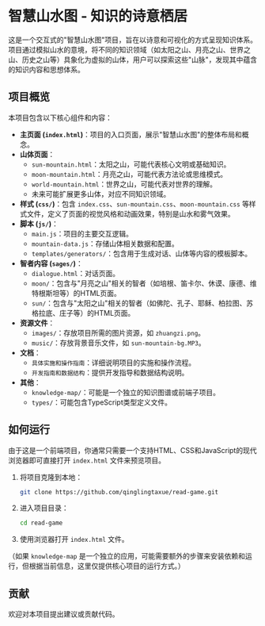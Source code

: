 # 智慧山水图 - 知识的诗意栖居

这是一个交互式的"智慧山水图"项目，旨在以诗意和可视化的方式呈现知识体系。项目通过模拟山水的意境，将不同的知识领域（如太阳之山、月亮之山、世界之山、历史之山等）具象化为虚拟的山体，用户可以探索这些"山脉"，发现其中蕴含的知识内容和思想体系。

## 项目概览

本项目包含以下核心组件和内容：

*   **主页面 (`index.html`)**：项目的入口页面，展示"智慧山水图"的整体布局和概念。
*   **山体页面**：
    *   `sun-mountain.html`：太阳之山，可能代表核心文明或基础知识。
    *   `moon-mountain.html`：月亮之山，可能代表方法论或思维模式。
    *   `world-mountain.html`：世界之山，可能代表对世界的理解。
    *   未来可能扩展更多山体，对应不同知识领域。
*   **样式 (`css/`)**：包含 `index.css`、`sun-mountain.css`、`moon-mountain.css` 等样式文件，定义了页面的视觉风格和动画效果，特别是山水和雾气效果。
*   **脚本 (`js/`)**：
    *   `main.js`：项目的主要交互逻辑。
    *   `mountain-data.js`：存储山体相关数据和配置。
    *   `templates/generators/`：包含用于生成对话、山体等内容的模板脚本。
*   **智者内容 (`sages/`)**：
    *   `dialogue.html`：对话页面。
    *   `moon/`：包含与"月亮之山"相关的智者（如培根、笛卡尔、休谟、康德、维特根斯坦等）的HTML页面。
    *   `sun/`：包含与"太阳之山"相关的智者（如佛陀、孔子、耶稣、柏拉图、苏格拉底、庄子等）的HTML页面。
*   **资源文件**：
    *   `images/`：存放项目所需的图片资源，如 `zhuangzi.png`。
    *   `music/`：存放背景音乐文件，如 `sun-mountain-bg.MP3`。
*   **文档**：
    *   `具体实施和操作指南`：详细说明项目的实施和操作流程。
    *   `开发指南和数据结构`：提供开发指导和数据结构说明。
*   **其他**：
    *   `knowledge-map/`：可能是一个独立的知识图谱或前端子项目。
    *   `types/`：可能包含TypeScript类型定义文件。

## 如何运行

由于这是一个前端项目，你通常只需要一个支持HTML、CSS和JavaScript的现代浏览器即可直接打开 `index.html` 文件来预览项目。

1.  将项目克隆到本地：
    ```bash
    git clone https://github.com/qinglingtaxue/read-game.git
    ```
2.  进入项目目录：
    ```bash
    cd read-game
    ```
3.  使用浏览器打开 `index.html` 文件。

（如果 `knowledge-map` 是一个独立的应用，可能需要额外的步骤来安装依赖和运行，但根据当前信息，这里仅提供核心项目的运行方式。）

## 贡献

欢迎对本项目提出建议或贡献代码。
